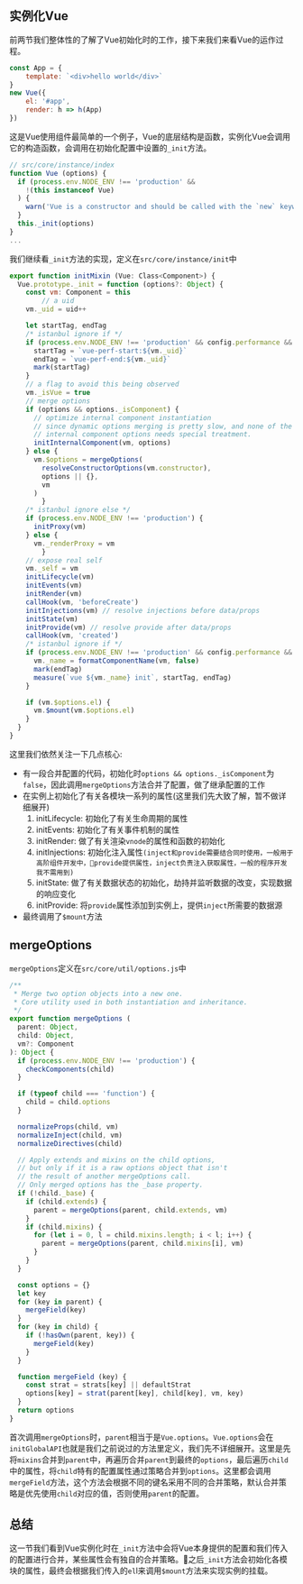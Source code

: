 ## 实例化Vue
前两节我们整体性的了解了Vue初始化时的工作，接下来我们来看Vue的运作过程。
```js
const App = {
	template: `<div>hello world</div>`
}
new Vue({
	el: '#app',
	render: h => h(App)
})
```
这是Vue使用组件最简单的一个例子，Vue的底层结构是函数，实例化Vue会调用它的构造函数，会调用在初始化配置中设置的`_init`方法。
```js
// src/core/instance/index
function Vue (options) {
  if (process.env.NODE_ENV !== 'production' &&
    !(this instanceof Vue)
  ) {
    warn('Vue is a constructor and should be called with the `new` keyword')
  }
  this._init(options)
}
...
```
我们继续看`_init`方法的实现，定义在`src/core/instance/init`中
```js
export function initMixin (Vue: Class<Component>) {
  Vue.prototype._init = function (options?: Object) {
    const vm: Component = this
		// a uid
    vm._uid = uid++

    let startTag, endTag
    /* istanbul ignore if */
    if (process.env.NODE_ENV !== 'production' && config.performance && mark) {
      startTag = `vue-perf-start:${vm._uid}`
      endTag = `vue-perf-end:${vm._uid}`
      mark(startTag)
    }
    // a flag to avoid this being observed
    vm._isVue = true
    // merge options
    if (options && options._isComponent) {
      // optimize internal component instantiation
      // since dynamic options merging is pretty slow, and none of the
      // internal component options needs special treatment.
      initInternalComponent(vm, options)
    } else {
      vm.$options = mergeOptions(
        resolveConstructorOptions(vm.constructor),
        options || {},
        vm
      )
		}
    /* istanbul ignore else */
    if (process.env.NODE_ENV !== 'production') {
      initProxy(vm)
    } else {
      vm._renderProxy = vm
		}
    // expose real self
    vm._self = vm
    initLifecycle(vm)
    initEvents(vm)
    initRender(vm)
    callHook(vm, 'beforeCreate')
    initInjections(vm) // resolve injections before data/props
    initState(vm)
    initProvide(vm) // resolve provide after data/props
    callHook(vm, 'created')
    /* istanbul ignore if */
    if (process.env.NODE_ENV !== 'production' && config.performance && mark) {
      vm._name = formatComponentName(vm, false)
      mark(endTag)
      measure(`vue ${vm._name} init`, startTag, endTag)
    }

    if (vm.$options.el) {
      vm.$mount(vm.$options.el)
    }
  }
}
```

这里我们依然关注一下几点核心:
- 有一段合并配置的代码，初始化时`options && options._isComponent`为`false`，因此调用`mergeOptions`方法合并了配置，做了继承配置的工作
- 在实例上初始化了有关各模块一系列的属性(这里我们先大致了解，暂不做详细展开)
	1. initLifecycle: 初始化了有关生命周期的属性
	2. initEvents: 初始化了有关事件机制的属性
	3. initRender: 做了有关渲染`vnode`的属性和函数的初始化
	4. initInjections: 初始化注入属性`(inject和provide需要结合同时使用，一般用于高阶组件开发中，provide提供属性，inject负责注入获取属性，一般的程序开发我不需用到)`
	5. initState: 做了有关数据状态的初始化，劫持并监听数据的改变，实现数据的响应变化
	6. initProvide: 将`provide`属性添加到实例上，提供`inject`所需要的数据源
- 最终调用了`$mount`方法

## mergeOptions
`mergeOptions`定义在`src/core/util/options.js`中
```js
/**
 * Merge two option objects into a new one.
 * Core utility used in both instantiation and inheritance.
 */
export function mergeOptions (
  parent: Object,
  child: Object,
  vm?: Component
): Object {
  if (process.env.NODE_ENV !== 'production') {
    checkComponents(child)
  }

  if (typeof child === 'function') {
    child = child.options
  }

  normalizeProps(child, vm)
  normalizeInject(child, vm)
  normalizeDirectives(child)

  // Apply extends and mixins on the child options,
  // but only if it is a raw options object that isn't
  // the result of another mergeOptions call.
  // Only merged options has the _base property.
  if (!child._base) {
    if (child.extends) {
      parent = mergeOptions(parent, child.extends, vm)
    }
    if (child.mixins) {
      for (let i = 0, l = child.mixins.length; i < l; i++) {
        parent = mergeOptions(parent, child.mixins[i], vm)
      }
    }
  }

  const options = {}
  let key
  for (key in parent) {
    mergeField(key)
  }
  for (key in child) {
    if (!hasOwn(parent, key)) {
      mergeField(key)
    }
  }

  function mergeField (key) {
    const strat = strats[key] || defaultStrat
    options[key] = strat(parent[key], child[key], vm, key)
  }
  return options
}
```
首次调用`mergeOptions`时，`parent`相当于是`Vue.options`。`Vue.options`会在`initGlobalAPI`也就是我们之前说过的方法里定义，我们先不详细展开。这里是先将`mixins`合并到`parent`中，再遍历合并`parent`到最终的`options`，最后遍历`child`中的属性，将`child`特有的配置属性通过策略合并到`options`。这里都会调用`mergeField`方法，这个方法会根据不同的键名采用不同的合并策略，默认合并策略是优先使用`child`对应的值，否则使用`parent`的配置。

## 总结
这一节我们看到Vue实例化时在`_init`方法中会将Vue本身提供的配置和我们传入的配置进行合并，某些属性会有独自的合并策略。之后`_init`方法会初始化各模块的属性，最终会根据我们传入的`el`l来调用`$mount`方法来实现实例的挂载。